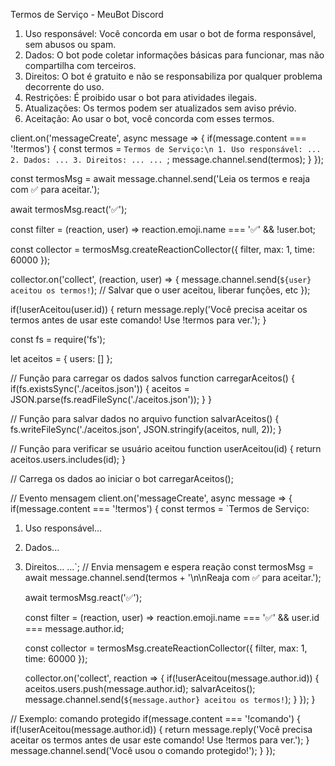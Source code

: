 Termos de Serviço - MeuBot Discord

1. Uso responsável: Você concorda em usar o bot de forma responsável, sem abusos ou spam.
2. Dados: O bot pode coletar informações básicas para funcionar, mas não compartilha com terceiros.
3. Direitos: O bot é gratuito e não se responsabiliza por qualquer problema decorrente do uso.
4. Restrições: É proibido usar o bot para atividades ilegais.
5. Atualizações: Os termos podem ser atualizados sem aviso prévio.
6. Aceitação: Ao usar o bot, você concorda com esses termos.

 client.on('messageCreate', async message => {
  if(message.content === '!termos') {
    const termos = `Termos de Serviço:\n
    1. Uso responsável: ...
    2. Dados: ...
    3. Direitos: ...
    ...
    `;
    message.channel.send(termos);
  }
});

const termosMsg = await message.channel.send('Leia os termos e reaja com ✅ para aceitar.');

await termosMsg.react('✅');

const filter = (reaction, user) => reaction.emoji.name === '✅' && !user.bot;

const collector = termosMsg.createReactionCollector({ filter, max: 1, time: 60000 });

collector.on('collect', (reaction, user) => {
  message.channel.send(`${user} aceitou os termos!`);
  // Salvar que o user aceitou, liberar funções, etc
});

if(!userAceitou(user.id)) {
  return message.reply('Você precisa aceitar os termos antes de usar este comando! Use !termos para ver.');
}

const fs = require('fs');

let aceitos = { users: [] };

// Função para carregar os dados salvos
function carregarAceitos() {
  if(fs.existsSync('./aceitos.json')) {
    aceitos = JSON.parse(fs.readFileSync('./aceitos.json'));
  }
}

// Função para salvar dados no arquivo
function salvarAceitos() {
  fs.writeFileSync('./aceitos.json', JSON.stringify(aceitos, null, 2));
}

// Função para verificar se usuário aceitou
function userAceitou(id) {
  return aceitos.users.includes(id);
}

// Carrega os dados ao iniciar o bot
carregarAceitos();

// Evento mensagem
client.on('messageCreate', async message => {
  if(message.content === '!termos') {
    const termos = `Termos de Serviço:
1. Uso responsável...
2. Dados...
3. Direitos...
...`;
    // Envia mensagem e espera reação
    const termosMsg = await message.channel.send(termos + '\n\nReaja com ✅ para aceitar.');

    await termosMsg.react('✅');

    const filter = (reaction, user) => reaction.emoji.name === '✅' && user.id === message.author.id;

    const collector = termosMsg.createReactionCollector({ filter, max: 1, time: 60000 });

    collector.on('collect', reaction => {
      if(!userAceitou(message.author.id)) {
        aceitos.users.push(message.author.id);
        salvarAceitos();
        message.channel.send(`${message.author} aceitou os termos!`);
      }
    });
  }

  // Exemplo: comando protegido
  if(message.content === '!comando') {
    if(!userAceitou(message.author.id)) {
      return message.reply('Você precisa aceitar os termos antes de usar este comando! Use !termos para ver.');
    }
    message.channel.send('Você usou o comando protegido!');
  }
});
